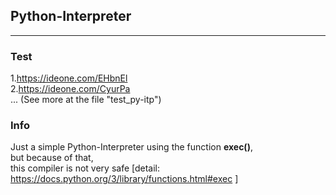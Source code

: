 ## Python-Interpreter
-----
### Test  
1.<https://ideone.com/EHbnEl>  
2.<https://ideone.com/CyurPa>  
   ... (See more at the file "test_py-itp")
### Info  
Just a simple Python-Interpreter using the function **exec()**,  
but because of that,  
this compiler is not very safe [detail: <https://docs.python.org/3/library/functions.html#exec> ]
